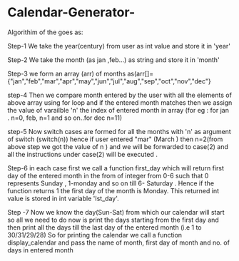 # Calendar-Generator-
Algorithim of the goes as:

Step-1  We take the year(century) from user as int value and store it in  'year'

Step-2  We take the month (as jan ,feb...) as string and store it in 'month'

Step-3  we form an array (arr) of months  as(arr[]={"jan","feb","mar","apr","may","jun","jul","aug","sep","oct","nov","dec"}

step-4  Then we compare month entered by the user with all the elements of above array using for loop and if the entered month matches then we assign the value of varailble 'n'
        the index of entered month in array (for eg : for jan . n=0, feb, n=1 and so on..for dec n=11)
        
step-5  Now switch cases are  formed for all the months with 'n' as argument of switch (switch(n)) hence if user entered "mar" (March ) then n=2(from above step we got the 
        value of n ) and we will be forwarded to case(2) and all the instructions under case(2) will be executed .
        

Step-6  in each case first we call a function first_day which will return first day of the entered month in the from of integer from 0-6 such that 0 represents Sunday , 1-monday 
        and so on till 6- Saturday . Hence if the function returns 1 the first day of the month is Monday.
        This returned int value is stored in int variable 'Ist_day'.

Step -7 Now we know the day(Sun-Sat) from which our calendar will start so all we need to do now is print the days  starting  from the first day and then print all the
        days till the last day of the entered month (i.e 1 to 30/31/29/28)
        So for printing the calendar we call a function display_calendar and pass the name of month, first day of month and no. of days in entered month
        
